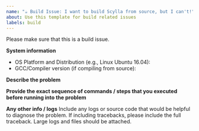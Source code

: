 ```yaml
---
name: "☕ Build Issue: I want to build Scylla from source, but I can't!"
about: Use this template for build related issues
labels: build
---
```


Please make sure that this is a build issue.

**System information**
- OS Platform and Distribution (e.g., Linux Ubuntu 16.04):
- GCC/Compiler version (if compiling from source):

**Describe the problem**

**Provide the exact sequence of commands / steps that you executed before running into the problem**


**Any other info / logs**
Include any logs or source code that would be helpful to diagnose the problem. If including tracebacks, please include the full traceback. Large logs and files should be attached.

